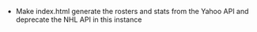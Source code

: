 - Make index.html generate the rosters and stats from the Yahoo API and deprecate the NHL API in this instance
